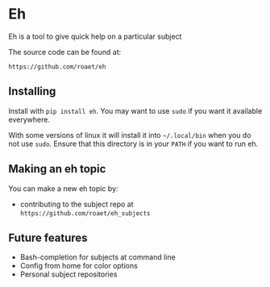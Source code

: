 [//]: # (eh, help)
# Eh

Eh is a tool to give quick help on a particular subject

The source code can be found at:

```
https://github.com/roaet/eh
```

## Installing

Install with `pip install eh`. You may want to use `sudo` if you want it
available everywhere.

With some versions of linux it will install it into `~/.local/bin` when you
do not use `sudo`. Ensure that this directory is in your `PATH` if you want to
run eh.

## Making an eh topic

You can make a new eh topic by:

- contributing to the subject repo at `https://github.com/roaet/eh_subjects`

## Future features

- Bash-completion for subjects at command line
- Config from home for color options
- Personal subject repositories
